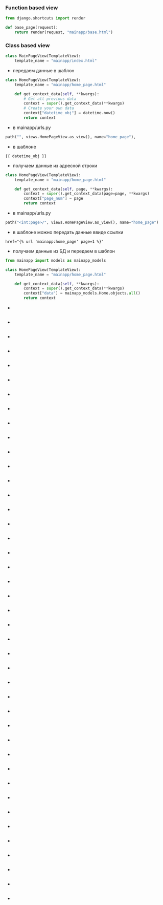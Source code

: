 ### Function based view
```python
from django.shortcuts import render

def base_page(request):
    return render(request, "mainapp/base.html")
```
### Class based view
```python
class MainPageView(TemplateView):
    template_name = "mainapp/index.html"
```
* передаем данные в шаблон
```python
class HomePageView(TemplateView):
    template_name = "mainapp/home_page.html"

    def get_context_data(self, **kwargs):
        # Get all previous data
        context = super().get_context_data(**kwargs)
        # Create your own data
        context["datetime_obj"] = datetime.now()
        return context
```
* в mainapp/urls.py
```python
path("", views.HomePageView.as_view(), name="home_page"),
```
* в шаблоне
```
{{ datetime_obj }}
```
* получаем данные из адресной строки
```python
class HomePageView(TemplateView):
    template_name = "mainapp/home_page.html"

    def get_context_data(self, page, **kwargs):
        context = super().get_context_data(page=page, **kwargs)
        context["page_num"] = page
        return context
```
* в mainapp/urls.py
```python
path("<int:page>/", views.HomePageView.as_view(), name="home_page")
```
* в шаблоне можно передать данные ввиде ссылки
```
href="{% url 'mainapp:home_page' page=1 %}"
```
* получаем данные из БД и передаем в шаблон
```python
from mainapp import models as mainapp_models

class HomePageView(TemplateView):
    template_name = "mainapp/home_page.html"

    def get_context_data(self, **kwargs):
        context = super().get_context_data(**kwargs)
        context["data"] = mainapp_models.Home.objects.all()
        return context
```
* 
```

```
* 
```

```
* 
```

```
* 
```

```
* 
```

```
* 
```

```
* 
```

```
* 
```

```
* 
```

```
* 
```

```
* 
```

```
* 
```

```
* 
```

```
* 
```

```
* 
```

```
* 
```

```
* 
```

```
* 
```

```
* 
```

```
* 
```

```
* 
```

```
* 
```

```
* 
```

```
* 
```

```
* 
```

```
* 
```

```
* 
```

```
* 
```

```
* 
```

```
* 
```

```
* 
```

```
* 
```

```
* 
```

```
* 
```

```
* 
```

```
* 
```

```
* 
```

```
* 
```

```
* 
```

```
* 
```

```
* 
```

```
* 
```

```

